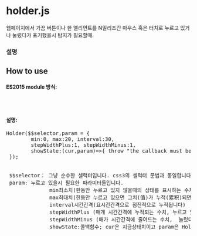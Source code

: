 # holder.js
웹페이지에서 가끔 버튼이나 한 엘리먼트를 N밀리초간 마우스 혹은 터치로 누르고 있거나 눌렀다가 포기했을시 탐지가 필요할때.


### 설명
## How to use
#### ES2015 module 방식:
 <pre>
    <script type='module'>
        import {Holder} from './holder.js';
    </script>
</pre>

#### 설명:
<pre>
Holder($$selector,param = {
        min:0, max:20, interval:30, 
        stepWidthPlus:1, stepWidthMinus:1,
        showState:(cur,param)=>{ throw "the callback must be implemented!" ;}
 });
 
 
 $$selector： 그냥 순수한 셀럭터입니다. css3의 셀럭터 문법과 동일합니다. 
 param: 누르고 있을시 필요한 파라미터들입니다.
              min최소치(한동안 누르고 있지 않을때의 상태를 표시하는 수치)
              max최대치(한동안 누르고 있으면 그치(值)가 누적(累积)되면서  최대치에 도달합니다)
              interval시간간격(요시간간격으로 점진적으로 누적됩니다)
              stepWidthPlus (매개 시간간격에 누적되는 수치, 누르고 있을시 이 수치로 매개시간겨으로 지금상태치가 늘어납니다)
              stepWidthMinus (매가 시간간격에 줄어드는 수치,  눌렀다고 포기했을시 이 수치로 매개시간격으로 줄어듭니다)
              showState:콜백함수; cur은 지금상태치이고 param은 Holder함수의 두번째파라미터의 지금 상태값입니다.
</pre>
